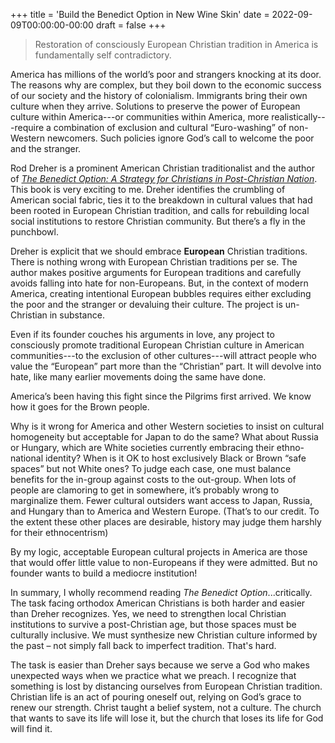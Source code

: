 +++
title = 'Build the Benedict Option in New Wine Skin'
date = 2022-09-09T00:00:00-00:00
draft = false
+++

> Restoration of consciously European Christian tradition in America is fundamentally self contradictory.

America has millions of the world’s poor and strangers knocking at its door. The reasons why are complex, but they boil down to the economic success of our society and the history of colonialism. Immigrants bring their own culture when they arrive. Solutions to preserve the power of European culture within America---or communities within America, more realistically---require a combination of exclusion and cultural “Euro-washing” of non-Western newcomers. Such policies ignore God’s call to welcome the poor and the stranger.

Rod Dreher is a prominent American Christian traditionalist and the author of [_The Benedict Option: A Strategy for Christians in Post-Christian Nation_](https://smile.amazon.com/Benedict-Option-Strategy-Christians-Post-Christian/dp/0735213291?sa-no-redirect=1). This book is very exciting to me. Dreher identifies the crumbling of American social fabric, ties it to the breakdown in cultural values that had been rooted in European Christian tradition, and calls for rebuilding local social institutions to restore Christian community. But there’s a fly in the punchbowl. 

Dreher is explicit that we should embrace **European** Christian traditions. There is nothing wrong with European Christian traditions per se. The author makes positive arguments for European traditions and carefully avoids falling into hate for non-Europeans. But, in the context of modern America, creating intentional European bubbles requires either excluding the poor and the stranger or devaluing their culture. The project is un-Christian in substance. 

Even if its founder couches his arguments in love, any project to consciously promote traditional European Christian culture in American communities---to the exclusion of other cultures---will attract people who value the “European” part more than the “Christian” part. It will devolve into hate, like many earlier movements doing the same have done. 

America’s been having this fight since the Pilgrims first arrived. We know how it goes for the Brown people. 

Why is it wrong for America and other Western societies to insist on cultural homogeneity but acceptable for Japan to do the same? What about Russia or Hungary, which are White societies currently embracing their ethno-national identity? When is it OK to host exclusively Black or Brown “safe spaces” but not White ones? To judge each case, one must balance benefits for the in-group against costs to the out-group. When lots of people are clamoring to get in somewhere, it’s probably wrong to marginalize them. Fewer cultural outsiders want access to Japan, Russia, and Hungary than to America and Western Europe. (That’s to our credit. To the extent these other places are desirable, history may judge them harshly for their ethnocentrism)

By my logic, acceptable European cultural projects in America are those that would offer little value to non-Europeans if they were admitted. But no founder wants to build a mediocre institution!

In summary, I wholly recommend reading _The Benedict Option_...critically. The task facing orthodox American Christians is both harder and easier than Dreher recognizes. Yes, we need to strengthen local Christian institutions to survive a post-Christian age, but those spaces must be culturally inclusive. We must synthesize new Christian culture informed by the past – not simply fall back to imperfect tradition. That's hard.

The task is easier than Dreher says because we serve a God who makes unexpected ways when we practice what we preach. I recognize that something is lost by distancing ourselves from European Christian tradition. Christian life is an act of pouring oneself out, relying on God’s grace to renew our strength. Christ taught a belief system, not a culture. The church that wants to save its life will lose it, but the church that loses its life for God will find it.
